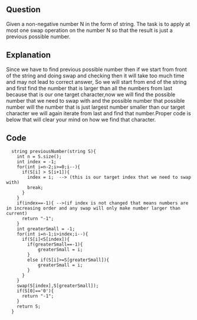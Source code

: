 ## Question
Given a non-negative number N in the form of string. The task is to apply at most one swap operation on the number N so that the result is just a previous possible number.
## Explanation
Since we have to find previous possible number then if we start from front of the string and doing swap and checking then it will take too much time and may not lead 
to correct answer, So we will start from end of the string and first find the number that is larger than all the numbers from last because that is our one target
character,now we will find the possible number that we need to swap with and the possible number that possible number will the number that is just largest number smaller 
than our target character we will again iterate from last and find that number.Proper code is below that will clear your mind on how we find that character.
## Code
```
  string previousNumber(string S){
    int n = S.size();
    int index = -1;
    for(int i=n-2;i>=0;i--){
      if(S[i] > S[i+1]){
        index = i;  --> (this is our target index that we need to swap with)
        break;
      }
    }
    if(index==-1){ -->(if index is not changed that means numbers are in increasing order and any swap will only make number larger than current)
      return "-1";
    }
    int greaterSmall = -1;
    for(int i=n-1;i>index;i--){
      if(S[i]<S[index]){
        if(greaterSmall==-1){
            greaterSmall = i;
        }
        else if(S[i]>=S[greaterSmall]){
            greaterSmall = i;
        }
      }
    }
    swap(S[index],S[greaterSmall]);
    if(S[0]=='0'){
      return "-1";
    }
    return S;
  }
```
